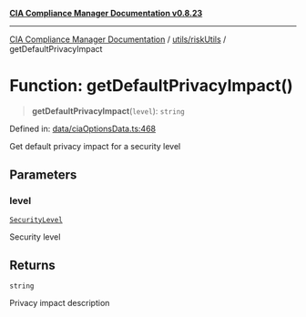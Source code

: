 [**CIA Compliance Manager Documentation v0.8.23**](../../../README.md)

***

[CIA Compliance Manager Documentation](../../../modules.md) / [utils/riskUtils](../README.md) / getDefaultPrivacyImpact

# Function: getDefaultPrivacyImpact()

> **getDefaultPrivacyImpact**(`level`): `string`

Defined in: [data/ciaOptionsData.ts:468](https://github.com/Hack23/cia-compliance-manager/blob/55488ba3ac0003e4435eb3634b6ab6e9b8b05a9b/src/data/ciaOptionsData.ts#L468)

Get default privacy impact for a security level

## Parameters

### level

[`SecurityLevel`](../../../types/cia/type-aliases/SecurityLevel.md)

Security level

## Returns

`string`

Privacy impact description
